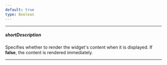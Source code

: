 ```yaml
---
default: true
type: Boolean
---
```

---
##### shortDescription
Specifies whether to render the widget's content when it is displayed. If **false**, the content is rendered immediately.

---
